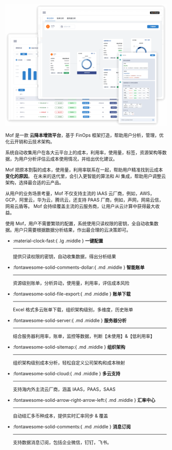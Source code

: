 ![mof 介绍](assets/mof-overview.png)

Mof 是一款 **云降本增效平台**，基于 FinOps 框架打造，帮助用户分析，管理，优化云开销和云技术架构。

系统自动收集用户在各大云平台上的成本，利用率，使用量，标签，资源架构等数据，为用户分析评估云成本使用情况，并给出优化建议。

Mof 把原本割裂的成本，使用量，利用率联系在一起，帮助用户精准找到云成本**变化的原因**。
在未来的迭代里，会引入更智能的算法和 AI 集成，帮助用户调整云架构，选择最合适的云产品。

从用户的业务场景考量，Mof 不仅支持主流的 IAAS 云厂商，例如，AWS，GCP，阿里云，华为云，腾讯云，还支持 PAAS 厂商，例如，声网，网易云信，网易云盾等。
Mof 会持续覆盖主流的云服务商，让用户从云计算中获得最大收益。

使用 Mof，用户不需要繁琐的配置，系统使用只读权限的密钥，全自动收集数据。用户只需要根据数据分析结果，作出最合理的云决策即可。

<div class="grid cards" markdown>

-   :material-clock-fast:{ .lg .middle } __一键配置__

    ---

    提供只读权限的密钥，自动收集数据，得出分析结果

-   :fontawesome-solid-comments-dollar:{ .md .middle } __智能账单__

    ---

    资源级别账单，分析异动，使用量，利用率，评估成本风险

-   :fontawesome-solid-file-export:{ .md .middle } __账单下载__

    ---

    Excel 格式多云账单下载，组织架构级别，多维度，历史账单

-   :fontawesome-solid-server:{ .md .middle } __服务器分析__

    ---

    结合服务器利用率，账单，监控等数据，判断【未使用】&【低利用率】

-   :fontawesome-solid-sitemap:{ .md .middle } __组织架构__

    ---

    组织架构级别成本分析，轻松自定义公司架构和成本映射

-   :fontawesome-solid-cloud:{ .md .middle } __多云支持__

    ---

    支持海内外主流云厂商，涵盖 IAAS，PAAS，SAAS

-   :fontawesome-solid-arrow-right-arrow-left:{ .md .middle } __汇率中心__

    ---

    自动结汇多币种成本，提供实时汇率同步 & 覆盖

-   :fontawesome-solid-comments:{ .md .middle } __消息订阅__

    ---

    支持数据消息订阅，包括企业微信，钉钉，飞书。

</div>
